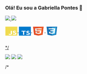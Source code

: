 ### Olá! Eu sou a Gabriella Pontes 👋

<div>
  <a href="https://github-readme-stats.vercel.app/api?username=gabponch"/>
    <a href="https://github.com/gabponch/github-readme-stats"/>
  <img height="180em" src="https://github-readme-stats.vercel.app/api?username=gabponch&show_icons=true&theme=nightowl"/>
  <img height="180em" src="https://github-readme-stats.vercel.app/api/top-langs/?username=gabponch&langs_count=8&theme=nightowl"/>
</div>

<div style="display: inline_block"><br>
  <img align="center" alt="Js" height="30" width="40" src="https://raw.githubusercontent.com/devicons/devicon/master/icons/javascript/javascript-plain.svg">
  <img align="center" alt="Ts" height="30" width="40" src="https://raw.githubusercontent.com/devicons/devicon/master/icons/typescript/typescript-plain.svg">
  <img align="center" alt="HTML" height="30" width="40" src="https://raw.githubusercontent.com/devicons/devicon/master/icons/html5/html5-original.svg">
  <img align="center" alt="CSS" height="30" width="40" src="https://raw.githubusercontent.com/devicons/devicon/master/icons/css3/css3-original.svg">
</div>

  ##
 
*/<div>
    <a href="https://www.linkedin.com/gabriella-pontes/" target="_blank"><img src="https://img.shields.io/badge/-LinkedIn-%230077B5?style=for-the-badge&logo=linkedin&logoColor=white" target="_blank"></a> 
 <a href="" target="_blank"><img src="https://img.shields.io/badge/Discord-7289DA?style=for-the-badge&logo=discord&logoColor=white" target="_blank"></a> 
  <a href="mailto:gabipontesc@gmail.com"><img src="https://img.shields.io/badge/-Gmail-%23333?style=for-the-badge&logo=gmail&logoColor=white" target="_blank"></a>
  
</div>/*

